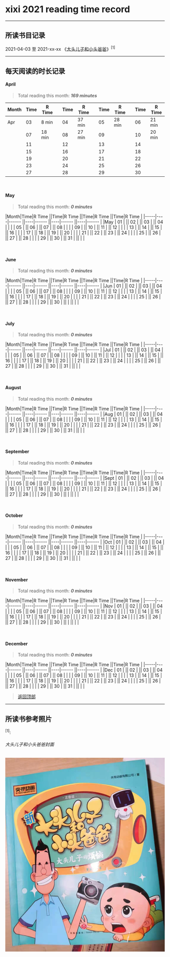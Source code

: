 
# xixi 2021 reading time record

------------------------------

## 所读书目记录

2021-04-03 至 2021-xx-xx 《[大头儿子和小头爸爸](#大头儿子和小头爸爸封面)》<sup>[1]</sup>  


------------------------------

## 每天阅读的时长记录


#### April

>Total reading this month: ***169 minutes***


|Month|Time|R Time  ||Time|R Time  | |Time|R Time  | |Time|R Time  |
|-----|----|------|--|----|------|--|----|------  |--|----|------  |
|Apr  | 03 |8  min  || 04 |37 min  || 05 |28 min  || 06 |21 min  |
|     | 07 |18 min  || 08 |27 min  || 09 |        || 10 |20 min  | 
|     | 11 |        || 12 |        || 13 |        || 14 |        | 
|     | 15 |        || 16 |        || 17 |        || 18 |        | 
|     | 19 |        || 20 |        || 21 |        || 22 |        | 
|     | 23 |        || 24 |        || 25 |        || 26 |        | 
|     | 27 |        || 28 |        || 29 |        || 30 |        | 

</br>


#### May
>Total reading this month: ***0 minutes***

|Month|Time|R Time  ||Time|R Time  ||Time|R Time  ||Time|R Time  |
|-----|----|------  ||----|------  ||----|------  ||----|------  |
|May  | 01 |        || 02 |        || 03 |        || 04 |        |
|     | 05 |        || 06 |        || 07 |        || 08 |        |
|     | 09 |        || 10 |        || 11 |        || 12 |        | 
|     | 13 |        || 14 |        || 15 |        || 16 |        | 
|     | 17 |        || 18 |        || 19 |        || 20 |        | 
|     | 21 |        || 22 |        || 23 |        || 24 |        | 
|     | 25 |        || 26 |        || 27 |        || 28 |        | 
|     | 29 |        || 30 |        || 31 |        ||    |        | 

</br>

#### June
>Total reading this month: ***0 minutes***

|Month|Time|R Time  ||Time|R Time  ||Time|R Time  ||Time|R Time  |
|-----|----|------  ||----|------  ||----|------  ||----|------  |
|Jun  | 01 |        || 02 |        || 03 |        || 04 |        |
|     | 05 |        || 06 |        || 07 |        || 08 |        |
|     | 09 |        || 10 |        || 11 |        || 12 |        | 
|     | 13 |        || 14 |        || 15 |        || 16 |        | 
|     | 17 |        || 18 |        || 19 |        || 20 |        | 
|     | 21 |        || 22 |        || 23 |        || 24 |        | 
|     | 25 |        || 26 |        || 27 |        || 28 |        | 
|     | 29 |        || 30 |        ||    |        ||    |        | 

</br>

#### July
>Total reading this month: ***0 minutes***

|Month|Time|R Time  ||Time|R Time  ||Time|R Time  ||Time|R Time  |
|-----|----|------  ||----|------  ||----|------  ||----|------  |
|Jul  | 01 |        || 02 |        || 03 |        || 04 |        |
|     | 05 |        || 06 |        || 07 |        || 08 |        |
|     | 09 |        || 10 |        || 11 |        || 12 |        | 
|     | 13 |        || 14 |        || 15 |        || 16 |        | 
|     | 17 |        || 18 |        || 19 |        || 20 |        | 
|     | 21 |        || 22 |        || 23 |        || 24 |        | 
|     | 25 |        || 26 |        || 27 |        || 28 |        | 
|     | 29 |        || 30 |        || 31 |        ||    |        | 

</br>

#### August
>Total reading this month: ***0 minutes***

|Month|Time|R Time  ||Time|R Time  ||Time|R Time  ||Time|R Time  |
|-----|----|------  ||----|------  ||----|------  ||----|------  |
|Aug  | 01 |        || 02 |        || 03 |        || 04 |        |
|     | 05 |        || 06 |        || 07 |        || 08 |        |
|     | 09 |        || 10 |        || 11 |        || 12 |        | 
|     | 13 |        || 14 |        || 15 |        || 16 |        | 
|     | 17 |        || 18 |        || 19 |        || 20 |        | 
|     | 21 |        || 22 |        || 23 |        || 24 |        | 
|     | 25 |        || 26 |        || 27 |        || 28 |        | 
|     | 29 |        || 30 |        || 31 |        ||    |        | 

</br>

#### September
>Total reading this month: ***0 minutes***

|Month|Time|R Time  ||Time|R Time  ||Time|R Time  ||Time|R Time  |
|-----|----|------  ||----|------  ||----|------  ||----|------  |
|Sept | 01 |        || 02 |        || 03 |        || 04 |        |
|     | 05 |        || 06 |        || 07 |        || 08 |        |
|     | 09 |        || 10 |        || 11 |        || 12 |        | 
|     | 13 |        || 14 |        || 15 |        || 16 |        | 
|     | 17 |        || 18 |        || 19 |        || 20 |        | 
|     | 21 |        || 22 |        || 23 |        || 24 |        | 
|     | 25 |        || 26 |        || 27 |        || 28 |        | 
|     | 29 |        || 30 |        ||    |        ||    |        | 

</br>

#### October
>Total reading this month: ***0 minutes***

|Month|Time|R Time  ||Time|R Time  ||Time|R Time  ||Time|R Time  |
|-----|----|------  ||----|------  ||----|------  ||----|------  |
|Oct  | 01 |        || 02 |        || 03 |        || 04 |        |
|     | 05 |        || 06 |        || 07 |        || 08 |        |
|     | 09 |        || 10 |        || 11 |        || 12 |        | 
|     | 13 |        || 14 |        || 15 |        || 16 |        | 
|     | 17 |        || 18 |        || 19 |        || 20 |        | 
|     | 21 |        || 22 |        || 23 |        || 24 |        | 
|     | 25 |        || 26 |        || 27 |        || 28 |        | 
|     | 29 |        || 30 |        || 31 |        ||    |        | 

</br>

#### November
>Total reading this month: ***0 minutes***

|Month|Time|R Time  ||Time|R Time  ||Time|R Time  ||Time|R Time  |
|-----|----|------  ||----|------  ||----|------  ||----|------  |
|Nov  | 01 |        || 02 |        || 03 |        || 04 |        |
|     | 05 |        || 06 |        || 07 |        || 08 |        |
|     | 09 |        || 10 |        || 11 |        || 12 |        | 
|     | 13 |        || 14 |        || 15 |        || 16 |        | 
|     | 17 |        || 18 |        || 19 |        || 20 |        | 
|     | 21 |        || 22 |        || 23 |        || 24 |        | 
|     | 25 |        || 26 |        || 27 |        || 28 |        | 
|     | 29 |        || 30 |        ||    |        ||    |        | 

</br>

#### December
>Total reading this month: ***0 minutes***

|Month|Time|R Time  ||Time|R Time  ||Time|R Time  ||Time|R Time  |
|-----|----|------  ||----|------  ||----|------  ||----|------  |
|Dec  | 01 |        || 02 |        || 03 |        || 04 |        |
|     | 05 |        || 06 |        || 07 |        || 08 |        |
|     | 09 |        || 10 |        || 11 |        || 12 |        | 
|     | 13 |        || 14 |        || 15 |        || 16 |        | 
|     | 17 |        || 18 |        || 19 |        || 20 |        | 
|     | 21 |        || 22 |        || 23 |        || 24 |        | 
|     | 25 |        || 26 |        || 27 |        || 28 |        | 
|     | 29 |        || 30 |        || 31 |        ||    |        | 





>[返回顶部](#xixi-2021-reading-time-record)

------------------------------

## 所读书参考照片

<sup>[1]</sup>: 
###### 大头儿子和小头爸爸封面
![](image/202104.jpg)


